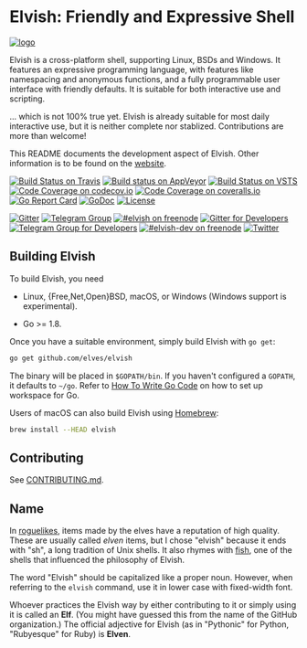 # Elvish: Friendly and Expressive Shell

[![logo](https://elvish.io/assets/logo.svg)](https://elvish.io/)

Elvish is a cross-platform shell, supporting Linux, BSDs and Windows. It features an expressive programming language, with features like namespacing and anonymous functions, and a fully programmable user interface with friendly defaults. It is suitable for both interactive use and scripting.

... which is not 100% true yet. Elvish is already suitable for most daily interactive use, but it is neither complete nor stablized. Contributions are more than welcome!

This README documents the development aspect of Elvish. Other information is to be found on the [website](https://elvish.io).

[![Build Status on Travis](https://img.shields.io/travis/elves/elvish.svg?label=linux%20%26%20macOS)](https://travis-ci.org/elves/elvish)
[![Build status on AppVeyor](https://img.shields.io/appveyor/ci/xiaq/elvish.svg?logo=appveyor&label=windows)](https://ci.appveyor.com/project/xiaq/elvish)
[![Build Status on VSTS](https://img.shields.io/vso/build/xiaq/13c48a6c-b2dc-472e-af6c-169bf448f8e6/1.svg?label=macOS)](https://xiaq.visualstudio.com/elvish/_build)
[![Code Coverage on codecov.io](https://img.shields.io/codecov/c/github/elves/elvish.svg?label=codecov)](https://codecov.io/gh/elves/elvish)
[![Code Coverage on coveralls.io](https://img.shields.io/coveralls/github/elves/elvish.svg?label=coveralls)](https://coveralls.io/github/elves/elvish)
[![Go Report Card](https://goreportcard.com/badge/github.com/elves/elvish)](https://goreportcard.com/report/github.com/elves/elvish)
[![GoDoc](https://img.shields.io/badge/godoc-api-blue.svg)](http://godoc.org/github.com/elves/elvish)
[![License](https://img.shields.io/badge/license-BSD%202--clause-blue.svg)](https://github.com/elves/elvish/blob/master/LICENSE)

[![Gitter](https://img.shields.io/badge/gitter-elvish--public-blue.svg?logo=gitter-white)](https://gitter.im/elves/elvish-public)
[![Telegram Group](https://img.shields.io/badge/telegram-@elvish-blue.svg)](https://telegram.me/elvish)
[![#elvish on freenode](https://img.shields.io/badge/freenode-%23elvish-blue.svg)](https://webchat.freenode.net/?channels=elvish)
[![Gitter for Developers](https://img.shields.io/badge/gitter-elvish--dev-000000.svg?logo=gitter-white)](https://gitter.im/elves/elvish-dev)
[![Telegram Group for Developers](https://img.shields.io/badge/telegram-@elvish__dev-000000.svg)](https://telegram.me/elvish_dev)
[![#elvish-dev on freenode](https://img.shields.io/badge/freenode-%23elvish--dev-000000.svg)](https://webchat.freenode.net/?channels=elvish-dev)
[![Twitter](https://img.shields.io/twitter/url/http/shields.io.svg?style=social)](https://twitter.com/RealElvishShell)


## Building Elvish

To build Elvish, you need

*   Linux, {Free,Net,Open}BSD, macOS, or Windows (Windows support is experimental).

*   Go >= 1.8.

Once you have a suitable environment, simply build Elvish with `go get`:

```sh
go get github.com/elves/elvish
```

The binary will be placed in `$GOPATH/bin`. If you haven't configured a
`GOPATH`, it defaults to `~/go`. Refer to [How To Write Go
Code](http://golang.org/doc/code.html) on how to set up workspace for Go.


Users of macOS can also build Elvish using [Homebrew](http://brew.sh):

```sh
brew install --HEAD elvish
```


## Contributing

See [CONTRIBUTING.md](CONTRIBUTING.md).


## Name

In [roguelikes](https://en.wikipedia.org/wiki/Roguelike), items made by the elves have a reputation of high quality. These are usually called *elven* items, but I chose "elvish" because it ends with "sh", a long tradition of Unix shells. It also rhymes with [fish](https://fishshell.com), one of the shells that influenced the philosophy of Elvish.

The word "Elvish" should be capitalized like a proper noun. However, when referring to the `elvish` command, use it in lower case with fixed-width font.

Whoever practices the Elvish way by either contributing to it or simply using it is called an **Elf**. (You might have guessed this from the name of the GitHub organization.) The official adjective for Elvish (as in "Pythonic" for Python, "Rubyesque" for Ruby) is **Elven**.
